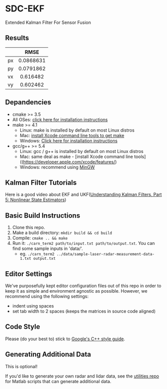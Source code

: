 # SDC-EKF
Extended Kalman Filter For Sensor Fusion

## Results

|      |   RMSE  | 
|------|:-------:|
| px   | 0.0868631 |
| py   | 0.0791862 |
| vx   | 0.616482  |
| vy   | 0.602462  |


## Depandencies

* cmake >= 3.5
 * All OSes: [click here for installation instructions](https://cmake.org/install/)
* make >= 4.1
  * Linux: make is installed by default on most Linux distros
  * Mac: [install Xcode command line tools to get make](https://developer.apple.com/xcode/features/)
  * Windows: [Click here for installation instructions](http://gnuwin32.sourceforge.net/packages/make.htm)
* gcc/g++ >= 5.4
  * Linux: gcc / g++ is installed by default on most Linux distros
  * Mac: same deal as make - [install Xcode command line tools]((https://developer.apple.com/xcode/features/)
  * Windows: recommend using [MinGW](http://www.mingw.org/)

## Kalman Filter Tutorials
Here is a good video about EKF and UKF([Understanding Kalman Filters, Part 5: Nonlinear State Estimators](https://cmake.org/install/))


## Basic Build Instructions

1. Clone this repo.
2. Make a build directory: `mkdir build && cd build`
3. Compile: `cmake .. && make`
4. Run it: `./carn_term2 path/to/input.txt path/to/output.txt`. You can find
   some sample inputs in 'data/'.
    - eg. `./carn_term2 ../data/sample-laser-radar-measurement-data-1.txt output.txt`


## Editor Settings

We've purposefully kept editor configuration files out of this repo in order to
keep it as simple and environment agnostic as possible. However, we recommend
using the following settings:

* indent using spaces
* set tab width to 2 spaces (keeps the matrices in source code aligned)

## Code Style

Please (do your best to) stick to [Google's C++ style guide](https://google.github.io/styleguide/cppguide.html).

## Generating Additional Data

This is optional!

If you'd like to generate your own radar and lidar data, see the
[utilities repo](https://github.com/udacity/CarND-Mercedes-SF-Utilities) for
Matlab scripts that can generate additional data.













